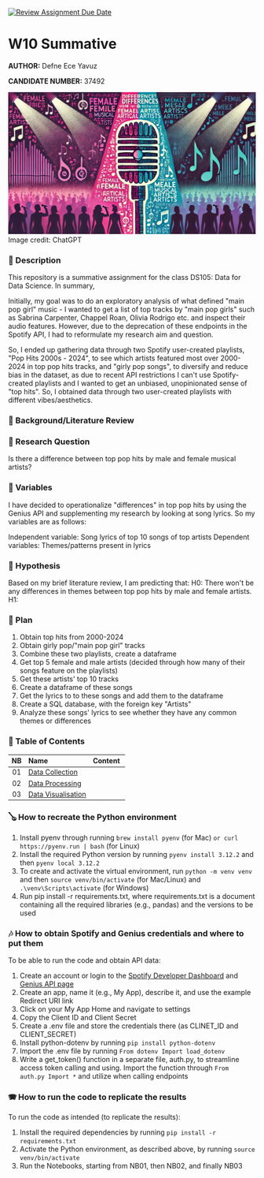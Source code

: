 [![Review Assignment Due Date](https://classroom.github.com/assets/deadline-readme-button-22041afd0340ce965d47ae6ef1cefeee28c7c493a6346c4f15d667ab976d596c.svg)](https://classroom.github.com/a/bt9dKHiK)
# W10 Summative

**AUTHOR:** Defne Ece Yavuz

**CANDIDATE NUMBER:** 37492

![Cover image, male vs. female lyrics in pop songs](images/cover.jpg)
Image credit: ChatGPT

### 🎸 Description
This repository is a summative assignment for the class DS105: Data for Data Science. In summary, 

Initially, my goal was to do an exploratory analysis of what defined "main pop girl" music - I wanted to get a list of top tracks by "main pop girls" such as Sabrina Carpenter, Chappel Roan, Olivia Rodrigo etc. and inspect their audio features. However, due to the deprecation of these endpoints in the Spotify API, I had to reformulate my research aim and question. 

So, I ended up gathering data through two Spotify user-created playlists, "Pop Hits 2000s - 2024", to see which artists featured most over 2000-2024 in top pop hits tracks, and "girly pop songs", to diversify and reduce bias in the dataset, as due to recent API restrictions I can't use Spotify-created playlists and I wanted to get an unbiased, unopinionated sense of "top hits". So, I obtained data through two user-created playlists with different vibes/aesthetics.

### 🎻 Background/Literature Review


### 🥁 Research Question
Is there a difference between top pop hits by male and female musical artists?

### 🎹 Variables
I have decided to operationalize "differences" in top pop hits by using the Genius API and supplementing my research by looking at song lyrics. So my variables are as follows:

Independent variable: Song lyrics of top 10 songs of top artists
Dependent variables: Themes/patterns present in lyrics

### 🎺 Hypothesis
Based on my brief literature review, I am predicting that:
H0: There won't be any differences in themes between top pop hits by male and female artists.
H1: 

### 🎵 Plan
1) Obtain top hits from 2000-2024
2) Obtain girly pop/"main pop girl" tracks
3) Combine these two playlists, create a dataframe
4) Get top 5 female and male artists (decided through how many of their songs feature on the playlists)
5) Get these artists' top 10 tracks
6) Create a dataframe of these songs
7) Get the lyrics to to these songs and add them to the dataframe
8) Create a SQL database, with the foreign key "Artists"
9) Analyze these songs' lyrics to see whether they have any common themes or differences

### 🎷 Table of Contents
| NB | Name | Content |
| :--: | :--- | :--- |
| 01 | [Data Collection]() |  |
| 02 | [Data Processing]() |  |
| 03 | [Data Visualisation]() |  |

### 🪕 How to recreate the Python environment
1) Install pyenv through running `brew install pyenv` (for Mac) `or curl https://pyenv.run | bash` (for Linux)
2) Install the required Python version by running `pyenv install 3.12.2` and then `pyenv local 3.12.2`
3) To create and activate the virtual environment, run `python -m venv venv` and then `source venv/bin/activate` (for Mac/Linux) and `.\venv\Scripts\activate` (for Windows)
4) Run pip install -r requirements.txt, where requirements.txt is a document containing all the required libraries (e.g., pandas) and the versions to be used

### 🎶 How to obtain Spotify and Genius credentials and where to put them
To be able to run the code and obtain API data: 
1) Create an account or login to the [Spotify Developer Dashboard](https://developer.spotify.com/dashboard) and [Genius API page](https://genius.com/api-clients)
2) Create an app, name it (e.g., My App), describe it, and use the example Redirect URI link
3) Click on your My App Home and navigate to settings
4) Copy the Client ID and Client Secret 
5) Create a .env file and store the credentials there (as CLINET_ID and CLIENT_SECRET)
6) Install python-dotenv by running `pip install python-dotenv`
7) Import the .env file by running `From dotenv Import load_dotenv`
8) Write a get_token() function in a separate file, auth.py, to streamline access token calling and using. Import the function through `From auth.py Import *` and utilize when calling endpoints

### 🪗 How to run the code to replicate the results
To run the code as intended (to replicate the results):
1) Install the required dependencies by running `pip install -r requirements.txt`
2) Activate the Python environment, as described above, by running `source venv/bin/activate`
3) Run the Notebooks, starting from NB01, then NB02, and finally NB03
